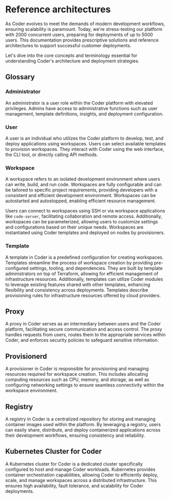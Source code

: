 # Reference architectures

As Coder evolves to meet the demands of modern development workflows, ensuring
scalability is paramount. Today, we're stress-testing our platform with 2000
concurrent users, preparing for deployments of up to 5000 users. This
documentation provides prescriptive solutions and reference architectures to
support successful customer deployments.

Let's dive into the core concepts and terminology essential for understanding
Coder's architecture and deployment strategies.

## Glossary

### Administrator

An administrator is a user role within the Coder platform with elevated
privileges. Admins have access to administrative functions such as user
management, template definitions, insights, and deployment configuration.

### User

A user is an individual who utilizes the Coder platform to develop, test, and
deploy applications using workspaces. Users can select available templates to
provision workspaces. They interact with Coder using the web interface, the CLI
tool, or directly calling API methods.

### Workspace

A workspace refers to an isolated development environment where users can write,
build, and run code. Workspaces are fully configurable and can be tailored to
specific project requirements, providing developers with a consistent and
efficient development environment. Workspaces can be autostarted and
autostopped, enabling efficient resource management.

Users can connect to workspaces using SSH or via workspace applications like
`code-server`, facilitating collaboration and remote access. Additionally,
workspaces can be parameterized, allowing users to customize settings and
configurations based on their unique needs. Workspaces are instantiated using
Coder templates and deployed on nodes by provisioners.

### Template

A template in Coder is a predefined configuration for creating workspaces.
Templates streamline the process of workspace creation by providing
pre-configured settings, tooling, and dependencies. They are built by template
administrators on top of Terraform, allowing for efficient management of
infrastructure resources. Additionally, templates can utilize Coder modules to
leverage existing features shared with other templates, enhancing flexibility
and consistency across deployments. Templates describe provisioning rules for
infrastructure resources offered by cloud providers.

## Proxy

A proxy in Coder serves as an intermediary between users and the Coder platform,
facilitating secure communication and access control. The proxy handles requests
from users, routes them to the appropriate services within Coder, and enforces
security policies to safeguard sensitive information.

## Provisionerd

A provisioner in Coder is responsible for provisioning and managing resources
required for workspace creation. This includes allocating computing resources
such as CPU, memory, and storage, as well as configuring networking settings to
ensure seamless connectivity within the workspace environment.

## Registry

A registry in Coder is a centralized repository for storing and managing
container images used within the platform. By leveraging a registry, users can
easily share, distribute, and deploy containerized applications across their
development workflows, ensuring consistency and reliability.

## Kubernetes Cluster for Coder

A Kubernetes cluster for Coder is a dedicated cluster specifically configured to
host and manage Coder workloads. Kubernetes provides container orchestration
capabilities, allowing Coder to efficiently deploy, scale, and manage workspaces
across a distributed infrastructure. This ensures high availability, fault
tolerance, and scalability for Coder deployments.
